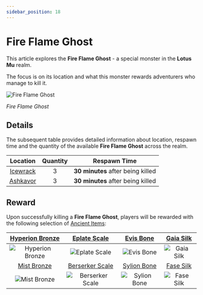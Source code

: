 ```yaml
---
sidebar_position: 18
---
```


# Fire Flame Ghost

This article explores the **Fire Flame Ghost** - a special monster in the **Lotus Mu** realm.

The focus is on its location and what this monster rewards adventurers who manage to kill it.

![Fire Flame Ghost](/img/monsters/special/others/fire-flame-ghost.jpg)

_Fire Flame Ghost_

## Details

The subsequent table provides detailed information about location, respawn time and the quantity of the available **Fire Flame Ghost** across the realm.

|          Location          | Quantity |           Respawn Time            |
| :------------------------: | :------: | :-------------------------------: |
| [Icewrack](/maps/icewrack) |    3     | **30 minutes** after being killed |
| [Ashkavor](/maps/ashkavor) |    3     | **30 minutes** after being killed |

## Reward

Upon successfully killing a **Fire Flame Ghost**, players will be rewarded with the following selection of [Ancient Items](/items/ancient-items):

| [Hyperion Bronze](/items/ancient-items/#ancient-sets) |  [Eplate Scale](/items/ancient-items/#ancient-sets)   |  [Evis Bone](/items/ancient-items/#ancient-sets)  | [Gaia Silk](/items/ancient-items/#ancient-sets) |
| :---------------------------------------------------: | :---------------------------------------------------: | :-----------------------------------------------: | :---------------------------------------------: |
|  ![Hyperion Bronze](/img/items/armors/dk/bronze.png)  |    ![Eplate Scale](/img/items/armors/dk/scale.png)    |    ![Evis Bone](/img/items/armors/dw/bone.png)    |   ![Gaia Silk](/img/items/armors/fe/silk.png)   |
|   [Mist Bronze](/items/ancient-items/#ancient-sets)   | [Berserker Scale](/items/ancient-items/#ancient-sets) | [Sylion Bone](/items/ancient-items/#ancient-sets) | [Fase Silk](/items/ancient-items/#ancient-sets) |
|    ![Mist Bronze](/img/items/armors/dk/bronze.png)    |  ![Berserker Scale](/img/items/armors/dk/scale.png)   |   ![Sylion Bone](/img/items/armors/dw/bone.png)   |   ![Fase Silk](/img/items/armors/fe/silk.png)   |
